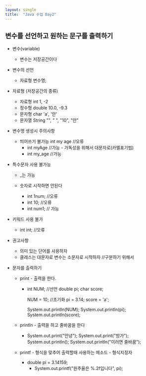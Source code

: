 ```yaml
---
layout: single
title:  "Java 수업 Day2"
---
```

## 변수를 선언하고 원하는 문구를 출력하기

* 변수(variable)<br/>
  * 변수는 저장공간이다<br/>

* 변수의 선언<br/>
  * 자료형 변수명;<br/>

* 자료형 (저장공간의 종류)<br/>
  * 자료형	int	1, -2<br/>
  * 정수형	double	10.0, -9.3<br/>
  * 문자형	char	'a', '안'<br/>
  * 문자열	String	"", " ", "10", "안"<br/>

* 변수명 생성시 주의사항<br/>
  * 띄어쓰기 불가능 int my age //오류<br/>
    * int myAge //가능 - 가독성을 위해서 대문자로(카멜표기법)<br/>
    * int my_age //가능<br/>

* 특수문자 사용 불가능<br/>
  * _는 가능<br/>

  * 숫자로 시작하면 안된다<br/>
    * int 1num; //오류<br/>
    * int 10; //오류<br/>
    * int num1; // 가능<br/>
	
* 키워드 사용 불가<br/>
  * int int; //오류<br/>

* 권고사항 <br/>
  * 의미 있는 단어를 사용하자<br/>
  * 클레스는 대문자로 변수는 소문자로 시작하자 //구분하기 위해서<br/>

* 문자를 출력하기
  * print - 출력을 한다.
    * int NUM; //선언
	  	double pi;
  		char score;
		
  		NUM = 10; //초기화
  		pi = 3.14;
  		score = 'a';
		
  		System.out.println(NUM);
  		System.out.println(pi);
  		System.out.println(score);
      
  * println - 출력을 하고 줄바꿈을 한다
    * System.out.print("안녕");
	  	System.out.print("방가");
  		System.out.println();
  		System.out.println("이러면 줄바꿈");

  * printf - 형식을 맞추어 출력할때 사용하는 메소드 - 형식지정자
    * double pi = 3.14159;
		* System.out.printf("원주율은 %.2f입니다", pi);
